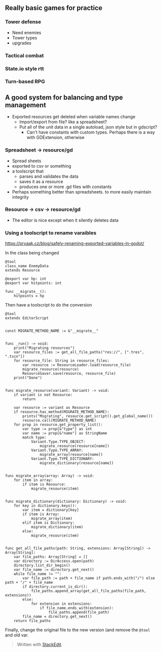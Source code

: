
## Really basic games for practice

### Tower defense
* Need enemies
* Tower types
* upgrades



### Tactical combat


### State.io style rtt

### Turn-based RPG

## A good system for balancing and type management

* Exported resources get deleted when variable names change
	* Import/export from file? like a spreadsheet?
	* Put all of the unit data in a single autoload, json style but in gdscript?
		* Can't have constants with custom types. Perhaps there is a way with GDExtension, otherwise 
### Spreadsheet -> resource/gd
* Spread sheets 
* exported to csv or something
* a toolscript that 
	* parses and validates the data
	* saves it as a resource
	* produces one or more .gd files with constants
* Perhaps something better than spreadsheets. to more easily maintain integrity

### Resource -> csv -> resource/gd
* The editor is nice except when it silently deletes data


### Using a toolscript to rename varaibles
https://prvaak.cz/blog/safely-renaming-exported-variables-in-godot/

In the class being changed
```gdscript
@tool
class_name EnemyData
extends Resource

@export var hp: int
@export var hitpoints: int

func __migrate__():
    hitpoints = hp
```

Then have a  toolscript to do the conversion

```gdscript
@tool
extends EditorScript


const MIGRATE_METHOD_NAME := &"__migrate__"


func _run() -> void:
    print("Migrating resources")
    var resource_files := get_all_file_paths("res://", [".tres", ".tscn"])
    for resource_file: String in resource_files:
        var resource := ResourceLoader.load(resource_file)
        migrate_resource(resource)
        ResourceSaver.save(resource, resource_file)
    print("Done")


func migrate_resource(variant: Variant) -> void:
    if variant is not Resource:
        return

    var resource := variant as Resource
    if resource.has_method(MIGRATE_METHOD_NAME):
        prints("Migrating", resource.get_script().get_global_name())
        resource.call(MIGRATE_METHOD_NAME)
    for prop in resource.get_property_list():
        var type := prop[&"type"] as int
        var name := prop[&"name"] as StringName
        match type:
            Variant.Type.TYPE_OBJECT:
                migrate_resource(resource[name])
            Variant.Type.TYPE_ARRAY:
                migrate_array(resource[name])
            Variant.Type.TYPE_DICTIONARY:
                migrate_dictionary(resource[name])


func migrate_array(array: Array) -> void:
    for item in array:
        if item is Resource:
            migrate_resource(item)


func migrate_dictionary(dictionary: Dictionary) -> void:
    for key in dictionary.keys():
        var item = dictionary[key]
        if item is Array:
            migrate_array(item)
        elif item is Dictionary:
            migrate_dictionary(item)
        else:
            migrate_resource(item)


func get_all_file_paths(path: String, extensions: Array[String]) -> Array[String]:
    var file_paths: Array[String] = []
    var directory := DirAccess.open(path)
    directory.list_dir_begin()
    var file_name := directory.get_next()
    while file_name != "":
        var file_path := path + file_name if path.ends_with("/") else path + "/" + file_name
        if directory.current_is_dir():
            file_paths.append_array(get_all_file_paths(file_path, extensions))
        else:
            for extension in extensions:
                if file_name.ends_with(extension):
                    file_paths.append(file_path)
        file_name = directory.get_next()
    return file_paths
```

Finally, change the original file to the new version (and remove the `@tool` and old var.




> Written with [StackEdit](https://stackedit.io/).
<!--stackedit_data:
eyJoaXN0b3J5IjpbLTgwNDQxMTEzMSwtNDg1OTMxMTE0LDEwOT
A2OTM1NDFdfQ==
-->